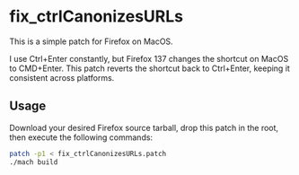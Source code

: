 # fix_ctrlCanonizesURLs

This is a simple patch for Firefox on MacOS.

I use Ctrl+Enter constantly, but Firefox 137 changes the shortcut on MacOS to CMD+Enter.
This patch reverts the shortcut back to Ctrl+Enter, keeping it consistent across platforms.

## Usage

Download your desired Firefox source tarball, drop this patch in the root, then execute the following commands:

```Bash
patch -p1 < fix_ctrlCanonizesURLs.patch
./mach build
```

